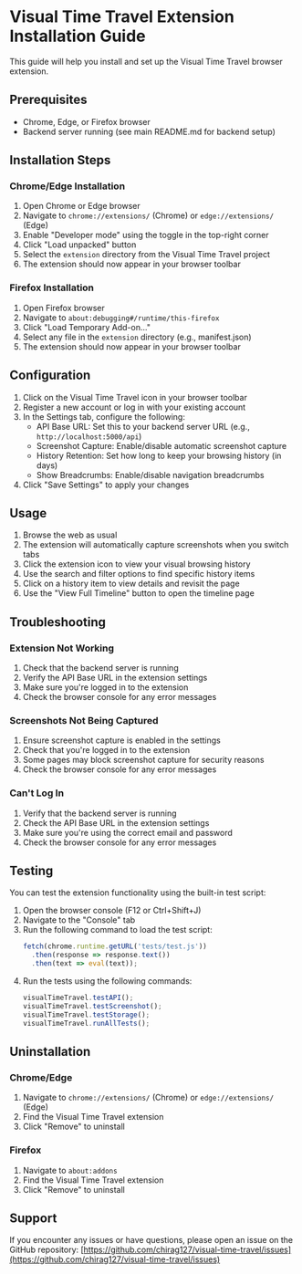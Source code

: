# Visual Time Travel Extension Installation Guide

This guide will help you install and set up the Visual Time Travel browser extension.

## Prerequisites

- Chrome, Edge, or Firefox browser
- Backend server running (see main README.md for backend setup)

## Installation Steps

### Chrome/Edge Installation

1. Open Chrome or Edge browser
2. Navigate to `chrome://extensions/` (Chrome) or `edge://extensions/` (Edge)
3. Enable "Developer mode" using the toggle in the top-right corner
4. Click "Load unpacked" button
5. Select the `extension` directory from the Visual Time Travel project
6. The extension should now appear in your browser toolbar

### Firefox Installation

1. Open Firefox browser
2. Navigate to `about:debugging#/runtime/this-firefox`
3. Click "Load Temporary Add-on..."
4. Select any file in the `extension` directory (e.g., manifest.json)
5. The extension should now appear in your browser toolbar

## Configuration

1. Click on the Visual Time Travel icon in your browser toolbar
2. Register a new account or log in with your existing account
3. In the Settings tab, configure the following:
   - API Base URL: Set this to your backend server URL (e.g., `http://localhost:5000/api`)
   - Screenshot Capture: Enable/disable automatic screenshot capture
   - History Retention: Set how long to keep your browsing history (in days)
   - Show Breadcrumbs: Enable/disable navigation breadcrumbs
4. Click "Save Settings" to apply your changes

## Usage

1. Browse the web as usual
2. The extension will automatically capture screenshots when you switch tabs
3. Click the extension icon to view your visual browsing history
4. Use the search and filter options to find specific history items
5. Click on a history item to view details and revisit the page
6. Use the "View Full Timeline" button to open the timeline page

## Troubleshooting

### Extension Not Working

1. Check that the backend server is running
2. Verify the API Base URL in the extension settings
3. Make sure you're logged in to the extension
4. Check the browser console for any error messages

### Screenshots Not Being Captured

1. Ensure screenshot capture is enabled in the settings
2. Check that you're logged in to the extension
3. Some pages may block screenshot capture for security reasons
4. Check the browser console for any error messages

### Can't Log In

1. Verify that the backend server is running
2. Check the API Base URL in the extension settings
3. Make sure you're using the correct email and password
4. Check the browser console for any error messages

## Testing

You can test the extension functionality using the built-in test script:

1. Open the browser console (F12 or Ctrl+Shift+J)
2. Navigate to the "Console" tab
3. Run the following command to load the test script:
   ```javascript
   fetch(chrome.runtime.getURL('tests/test.js'))
     .then(response => response.text())
     .then(text => eval(text));
   ```
4. Run the tests using the following commands:
   ```javascript
   visualTimeTravel.testAPI();
   visualTimeTravel.testScreenshot();
   visualTimeTravel.testStorage();
   visualTimeTravel.runAllTests();
   ```

## Uninstallation

### Chrome/Edge

1. Navigate to `chrome://extensions/` (Chrome) or `edge://extensions/` (Edge)
2. Find the Visual Time Travel extension
3. Click "Remove" to uninstall

### Firefox

1. Navigate to `about:addons`
2. Find the Visual Time Travel extension
3. Click "Remove" to uninstall

## Support

If you encounter any issues or have questions, please open an issue on the GitHub repository:
[https://github.com/chirag127/visual-time-travel/issues](https://github.com/chirag127/visual-time-travel/issues)
